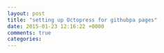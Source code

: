 ```yaml
---
layout: post
title: "setting up Octopress for githubpa pages"
date: 2015-01-23 12:16:22 +0000
comments: true
categories: 
---
```

